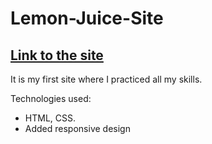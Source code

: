 # Lemon-Juice-Site
## [Link to the site](https://stanislavgo.github.io/Lemon-Juice-Site/Lemon%20Juice/)
It is my first site where I practiced all my skills.

Technologies used:
* HTML, CSS.
* Added responsive design
